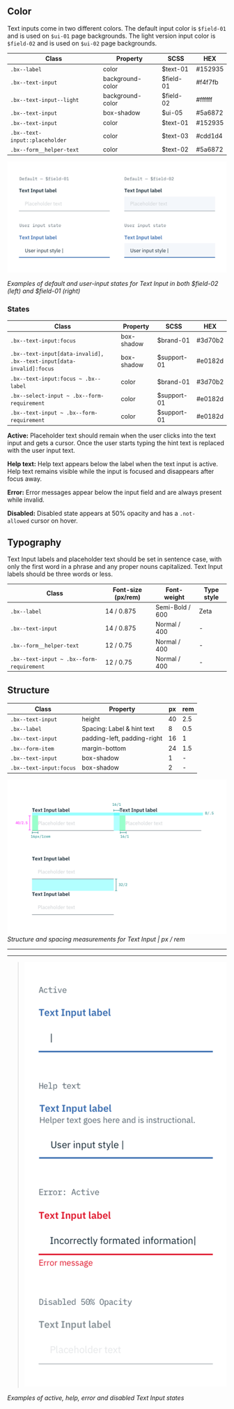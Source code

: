 ## Color

Text inputs come in two different colors. The default input color is `$field-01` and is used on `$ui-01` page backgrounds. The light version input color is `$field-02` and is used on `$ui-02` page backgrounds.

| Class                         | Property             | SCSS          | HEX     |
|-------------------------------|----------------------|---------------|---------|
|`.bx--label`                   | color                | $text-01      | #152935 |
|`.bx--text-input`              | background-color     | $field-01     | #f4f7fb |
|`.bx--text-input--light`       | background-color     | $field-02     | #ffffff |
|`.bx--text-input`              | box-shadow           | $ui-05        | #5a6872 |
|`.bx--text-input`              | color                | $text-01      | #152935 |
|`.bx--text-input::placeholder` | color                | $text-03      | #cdd1d4 |
|`.bx--form__helper-text`       | color                | $text-02      | #5a6872 |


![Default and user input states for Text Input in both field colors](images/text-input-style-1.png)

_Examples of default and user-input states for Text Input in both $field-02 (left) and $field-01 (right)_

### States

| Class                                                              | Property   | SCSS       | HEX     |
|--------------------------------------------------------------------|------------|------------|---------|
|`.bx--text-input:focus`                                             | box-shadow | $brand-01  | #3d70b2 |
|`.bx--text-input[data-invalid], .bx--text-input[data-invalid]:focus`| box-shadow | $support-01| #e0182d |
|`.bx--text-input:focus ~ .bx--label`                                | color      | $brand-01  | #3d70b2 |
|`.bx--select-input ~ .bx--form-requirement`                         | color      | $support-01| #e0182d |
|`.bx--text-input ~ .bx--form-requirement`                           | color      | $support-01| #e0182d |

**Active:** Placeholder text should remain when the user clicks into the text input and gets a cursor. Once the user starts typing the hint text is replaced with the user input text.

**Help text:** Help text appears below the label when the text input is active. Help text remains visible while the input is focused and disappears after focus away.

**Error:** Error messages appear below the input field and are always present while invalid.

**Disabled:** Disabled state appears at 50% opacity and has a `.not-allowed` cursor on hover.

## Typography

Text Input labels and placeholder text should be set in sentence case, with only the first word in a phrase and any proper nouns capitalized. Text Input labels should be three words or less.

| Class                                     | Font-size (px/rem)| Font-weight     | Type style |
|-------------------------------------------|-------------------|-----------------|------------|
| `.bx--label`                              | 14 / 0.875        | Semi-Bold / 600 | Zeta       |
| `.bx--text-input`                         | 14 / 0.875        | Normal / 400    | -          |
| `.bx--form__helper-text`                  | 12 / 0.75         | Normal / 400    | -          |
| `.bx--text-input ~ .bx--form-requirement` | 12 / 0.75         | Normal / 400    | -          |

## Structure

| Class                 | Property                    | px | rem |
|-----------------------|-----------------------------|----|-----|
|`.bx--text-input`      | height                      | 40 | 2.5 |
|`.bx--label`           | Spacing: Label & hint text  | 8  | 0.5 |
|`.bx--text-input`      | padding-left, padding-right | 16 | 1   |
|`.bx--form-item`       | margin-bottom               | 24 | 1.5 |
|`.bx--text-input`      | box-shadow                  | 1  | -   |
|`.bx--text-input:focus`| box-shadow                  | 2  | -   |

![Structure and spacing measurements for Text Input](images/text-input-style-2.png)
_Structure and spacing measurements for Text Input | px / rem_


---
***
> ![Active, help, error or disabled states for Text Input](images/text-input-style-3.png)

_Examples of active, help, error and disabled Text Input states_
